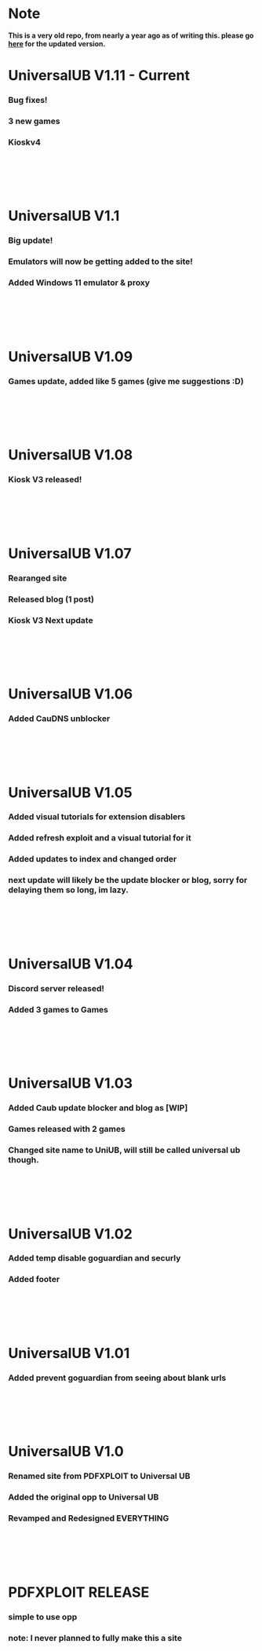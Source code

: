 # Note
**This is a very old repo, from nearly a year ago as of writing this. please go [here](https://github.com/uniub/uniub.github.io) for the updated version.**

# UniversalUB V1.11 - Current
### Bug fixes!
### 3 new games
### Kioskv4

<br><br><br><br>

# UniversalUB V1.1
### Big update!
### Emulators will now be getting added to the site!
### Added Windows 11 emulator & proxy

<br><br><br><br>

# UniversalUB V1.09
### Games update, added like 5 games (give me suggestions :D)

<br><br><br><br>

# UniversalUB V1.08
### Kiosk V3 released!

<br><br><br><br>

# UniversalUB V1.07
### Rearanged site
### Released blog (1 post)
### Kiosk V3 Next update

<br><br><br><br>

# UniversalUB V1.06
### Added CauDNS unblocker

<br><br><br><br>

# UniversalUB V1.05
### Added visual tutorials for extension disablers
### Added refresh exploit and a visual tutorial for it
### Added updates to index and changed order

### next update will likely be the update blocker or blog, sorry for delaying them so long, im lazy.

<br><br><br><br>

# UniversalUB V1.04
### Discord server released!
### Added 3 games to Games

<br><br><br><br>

# UniversalUB V1.03
### Added Caub update blocker and blog as [WIP]
### Games released with 2 games
### Changed site name to UniUB, will still be called universal ub though.

<br><br><br><br>

# UniversalUB V1.02
### Added temp disable goguardian and securly
### Added footer

<br><br><br><br>

# UniversalUB V1.01
### Added prevent goguardian from seeing about blank urls

<br><br><br><br>

# UniversalUB V1.0
### Renamed site from PDFXPLOIT to Universal UB
### Added the original opp to Universal UB
### Revamped and Redesigned EVERYTHING

<br><br><br><br>

# PDFXPLOIT RELEASE
### simple to use opp
### note: I never planned to fully make this a site
